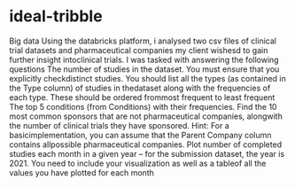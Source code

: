 # ideal-tribble
Big data
Using the databricks platform, i analysed two csv files of clinical trial datasets and pharmaceutical companies
my client wishesd to gain further insight intoclinical trials. I was tasked with answering the following questions
The number of studies in the dataset. You must ensure that you explicitly checkdistinct studies.
You should list all the types (as contained in the Type column) of studies in thedataset along with the frequencies of each type. These should be ordered frommost frequent to least frequent
The top 5 conditions (from Conditions) with their frequencies.
Find the 10 most common sponsors that are not pharmaceutical companies, alongwith the number of clinical trials they have sponsored. Hint: For a basicimplementation, you can assume that the Parent Company column contains allpossible pharmaceutical companies.
Plot number of completed studies each month in a given year – for the submission dataset, the year is 2021. You need to include your visualization as well as a tableof all the values you have plotted for each month
